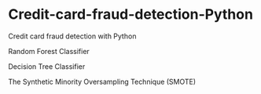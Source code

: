 # Credit-card-fraud-detection-Python
Credit card fraud detection with Python

Random Forest Classifier

Decision Tree Classifier 


The Synthetic Minority Oversampling Technique (SMOTE)



